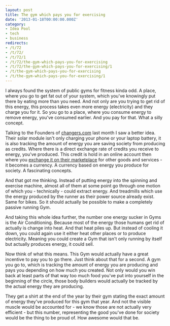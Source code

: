 ```yaml
---
layout: post
title: The gym which pays you for exercising
date: '2013-01-18T00:00:00.000Z'
category:
- Idea Pool
- tech
- business
redirects:
- /t/72
- /t/72/
- /t/72/1
- /t/72/the-gym-which-pays-you-for-exercising
- /t/72/the-gym-which-pays-you-for-exercising/1
- /t/the-gym-which-pays-you-for-exercising
- /t/the-gym-which-pays-you-for-exercising/1
---
```




I always found the system of public gyms for fitness kinda odd. A place, where you go to get fat out of your system, which you've knowingly put there by eating more than you need. And not only are you trying to get rid of this energy, this process takes even more energy (electricity) and they charge you for it. So you go to a place, where you consume energy to remove energy, you've consumed earlier. And you pay for that. What a silly concept.

Talking to the Founders of [changers.com](https://www.changers.com/en) last month I saw a better idea. Their solar module isn't only charging your phone or your laptop battery, it is also tracking the amount of energy you are saving society from producing as credits. Where there is a direct exchange rate of credits you receive to energy, you've produced. This credit is hold in an online account then where you [exchange it on their marketplace](http://www.changers.com/marketplace/) for other goods and services - it becomes a currency. A currency based on energy you produce for society. A fascinating concepts.

And that got me thinking. Instead of putting energy into the spinning and exercise machine, almost all of them at some point go through one motion of which you - technically - could extract energy. And treadmills which use the energy produced by the runner as their power source already exist. Same for bikes. So it should actually be possible to make a completely passive running Gym. 

And taking this whole idea further, the number one energy sucker in Gyms is the Air Conditioning. Because most of the energy those humans get rid of actually is change into heat. And that heat piles up. But instead of cooling it down, you could again use it either heat other places or to produce electricity. Meaning you could create a Gym that isn't only running by itself but actually produces energy, it could sell.

Now think of what this means. This Gym would actually have a great incentive to pay you to go there. Just think about that for a second. A gym you go to, which is tracking the amount of energy you are producing and pays you depending on how much you created. Not only would you win back at least parts of that way too much food you've put into yourself in the beginning of the circle, those body builders would actually be tracked by the actual energy they are producing.

They get a shirt at the end of the year by their gym stating the exact amount of energy they've produced for this gym that year. And not the visible muscle would be accounted for - we know those are not actually very efficient - but this number, representing the good you've done for society would be the thing to be proud of. How awesome would that be.
